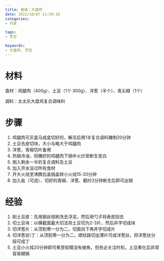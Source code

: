 ```yaml
---
title: 食谱：大盘鸡
date: 2022/10/07 11:59:10
categories:
- 齐家

tags:
- 烹饪

keywords:
- 大盘鸡, 烹饪
---
```

# 材料

食材：鸡腿肉（400g）、土豆（1个 300g）、洋葱（半个）、青尖椒（1个）

调料：太太乐大盘鸡复合调味料

<!-- more -->

# 步骤

1. 鸡腿肉可买盒马成盒切好的，解冻后用1半复合调料腌制20分钟
2. 土豆去皮切块，大小与略大于鸡腿肉
3. 洋葱、青椒切片备用
4. 热锅冷油，将腌好的鸡腿肉下锅中火炒至断生变白
5. 倒入剩余一半的复合调料及土豆
6. 加入开水没过所有食材
7. 开大火烧至沸腾后盖锅盖转小火炖15-20分钟
8. 加入盐（可选）、切好的青椒、洋葱、翻炒2分钟断生后即可出锅

# 经验

1. 削土豆皮：先用钢丝球刷洗去浮泥，然后用勺子将表皮刮去
2. 切土豆块：以横截面最大切法将土豆切为2-3片，然后井字切成块
3. 切洋葱片：从顶到蒂一分为二，切面向下再井字切成片
4. 切洋葱丝\丁：从顶到蒂一分为二，顺纹路切出薄片可成洋葱丝，将洋葱丝分段可成丁
5. 土豆小火炖20分钟即可煮至软糯没有棱角，但务必关注时机，土豆煮化后非常容易糊锅